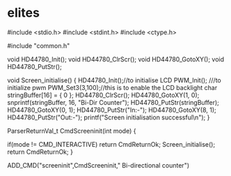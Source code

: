 # elites


#include <stdio.h>
#include <stdint.h>
#include <ctype.h>

#include "common.h"


void HD44780_Init();
void HD44780_ClrScr();
void HD44780_GotoXY();
void HD44780_PutStr();


void Screen_initialise()
{
	HD44780_Init();//to initialise LCD
	PWM_Init();	     ///to initialize pwm
	PWM_Set3(3,100);//this is to enable the LCD backlight
	char stringBuffer[16] = { 0 };
	HD44780_ClrScr();
	HD44780_GotoXY(1, 0);
	snprintf(stringBuffer, 16, "Bi-Dir Counter");
	HD44780_PutStr(stringBuffer);
	HD44780_GotoXY(0, 1);
	HD44780_PutStr("In:-");
	HD44780_GotoXY(8, 1);
	HD44780_PutStr("Out:-");
	printf("Screen initialisation successful\n");
}

ParserReturnVal_t CmdScreeninit(int mode)
{
  
  if(mode != CMD_INTERACTIVE) return CmdReturnOk;
	Screen_initialise();
  return CmdReturnOk;
}

ADD_CMD("screeninit",CmdScreeninit,"            Bi-directional counter")
